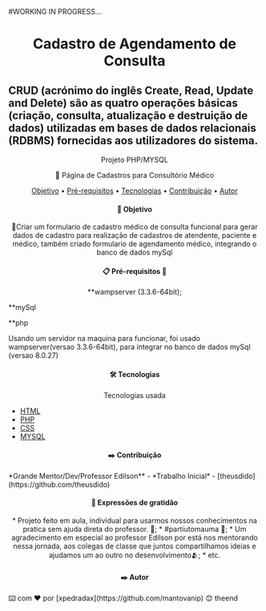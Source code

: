 
#WORKING IN PROGRESS...

 <h1 align="center">Cadastro de Agendamento de Consulta</h1>

<h2 alingn="center">
CRUD (acrónimo do inglês Create, Read, Update and Delete) são as quatro operações básicas (criação, consulta, atualização e destruição de dados) utilizadas em bases de dados relacionais (RDBMS) fornecidas aos utilizadores do sistema.</h2>

<p align="center">Projeto PHP/MYSQL</p>



<p align="center">🚀 Página de Cadastros para Consultório Médico</p>

<p align="center">
 <a href="#objetivo">Objetivo</a> •
 <a href="#Pré-requisitos">Pré-requisitos</a> •
 <a href="#tecnologias">Tecnologias</a> • 
 <a href="#contribuicao">Contribuição</a> • 
 <a href="#autor">Autor</a>
</p>



<h4 align="center">  🚀 Objetivo </h4>


<p align="center">🚀Criar um formulario de cadastro médico de consulta funcional para gerar dados de cadastro para realização de cadastros de atendente, paciente e médico, também criado formulario de agendamento médico, integrando o banco de dados mySql</p>



<h4 align="center"> 
📋 Pré-requisitos 🚧
</h4>


<p align="center" >**wampserver (3.3.6-64bit);

**mySql

**php

Usando um servidor na maquina para funcionar, 
foi usado wampserver(versao 3.3.6-64bit), para integrar no banco de dados mySql (versao 8.0.27)
</p>


<h4 align="center">  🛠️ Tecnologias </h4>

<p align="center">Tecnologias usada</p>

- [HTML](https://https://www.w3schools.com/html/default.asp)
- [PHP](https://https://https://www.w3schools.com/php/default.asp)
- [CSS](https://https://www.w3schools.com/css/css_intro.asp)
- [MYSQL](https://https://https://www.w3schools.com/sql/default.asp)

<h4 align="center"> 
✒️ Contribuição
</h4>
*Grande Mentor/Dev/Professor Edilson** - *Trabalho Inicial* - [theusdido](https://github.com/theusdido)

<h4 align="center"> 
 🎁 Expressões de gratidão
</h4>

<p align="center">
* Projeto feito em aula, individual para usarmos nossos conhecimentos na pratica sem ajuda direta do professor. 📢;
* #partiutomauma  🍺;
* Um agradecimento em especial ao professor Edilson por está nos mentorando nessa jornada, aos colegas de classe que juntos compartilhamos ideias
e ajudamos um ao outro no desenvolvimento🫂;
* etc.</p>


<h4 align="center"> 
✒️ Autor
</h4>
⌨️ com ❤️ por [xpedradax](https://github.com/mantovanip) 😊
theend

